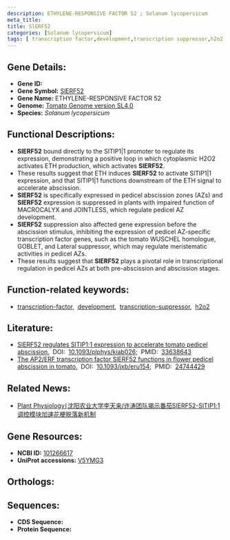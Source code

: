 ```yaml
---
description: ETHYLENE-RESPONSIVE FACTOR 52 ; Solanum lycopersicum
meta_title:
title: SlERF52
categories: [Solanum lycopersicum]
tags: [ transcription factor,development,transcription suppressor,h2o2 ]
---
```


## Gene Details:
- **Gene ID:** []()
- **Gene Symbol:** <u>SlERF52</u>
- **Gene Name:** ETHYLENE-RESPONSIVE FACTOR 52
- **Genome:** [Tomato Genome version SL4.0]()
- **Species:** *Solanum lycopersicum*

## Functional Descriptions:
   - **SlERF52** bound directly to the SlTIP1|1 promoter to regulate its expression, demonstrating a positive loop in which cytoplasmic H2O2 activates ETH production, which activates **SlERF52**.
   - These results suggest that ETH induces **SlERF52** to activate SlTIP1|1 expression, and that SlTIP1|1 functions downstream of the ETH signal to accelerate abscission.
   - **SlERF52** is specifically expressed in pedicel abscission zones (AZs) and **SlERF52** expression is suppressed in plants with impaired function of MACROCALYX and JOINTLESS, which regulate pedicel AZ development.
   - **SlERF52** suppression also affected gene expression before the abscission stimulus, inhibiting the expression of pedicel AZ-specific transcription factor genes, such as the tomato WUSCHEL homologue, GOBLET, and Lateral suppressor, which may regulate meristematic activities in pedicel AZs.
   - These results suggest that **SlERF52** plays a pivotal role in transcriptional regulation in pedicel AZs at both pre-abscission and abscission stages.

## Function-related keywords:
   - [transcription-factor](/tags/transcription-factor/),&nbsp;&nbsp;[development](/tags/development/),&nbsp;&nbsp;[transcription-suppressor](/tags/transcription-suppressor/),&nbsp;&nbsp;[h2o2](/tags/h2o2/)

## Literature:
   - [SlERF52 regulates SlTIP1;1 expression to accelerate tomato pedicel abscission.](https://doi.org/10.1093/plphys/kiab026)&nbsp;&nbsp;DOI:&nbsp;&nbsp;[10.1093/plphys/kiab026](https://doi.org/10.1093/plphys/kiab026);&nbsp;&nbsp;PMID:&nbsp;&nbsp;[33638643](https://pubmed.ncbi.nlm.nih.gov/33638643/)
   - [The AP2/ERF transcription factor SlERF52 functions in flower pedicel abscission in tomato.](https://doi.org/10.1093/jxb/eru154)&nbsp;&nbsp;DOI:&nbsp;&nbsp;[10.1093/jxb/eru154](https://doi.org/10.1093/jxb/eru154);&nbsp;&nbsp;PMID:&nbsp;&nbsp;[24744429](https://pubmed.ncbi.nlm.nih.gov/24744429/)

## Related News:
   - [Plant Physiology∣沈阳农业大学李天来/许涛团队揭示番茄SlERF52-SlTIP1;1调控模块加速花梗脱落新机制](https://mp.weixin.qq.com/s?__biz=MzIyOTY2NDYyNQ==&mid=2247508049&idx=4&sn=96a1d098c0bdcf554ae55ee58f3f1994&chksm=e8bdd24fdfca5b598eb31f1e2e70348f74b03b816068246e0fb710716930308d5e39db5e6043&scene=27#wechat_redirect)

## Gene Resources:
- **NCBI ID:**  [101266617](https://www.ncbi.nlm.nih.gov/gene/?term=101266617)
- **UniProt accessions:**  [V5YMG3](https://www.uniprot.org/uniprotkb/V5YMG3/entry)

## Orthologs:

## Sequences:
- **CDS Sequence:**
- **Protein Sequence:**
